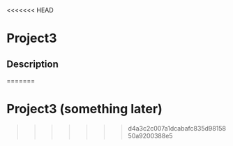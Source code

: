 <<<<<<< HEAD
# Project3

## Description
=======
# Project3 (something later)
>>>>>>> d4a3c2c007a1dcabafc835d9815850a9200388e5
